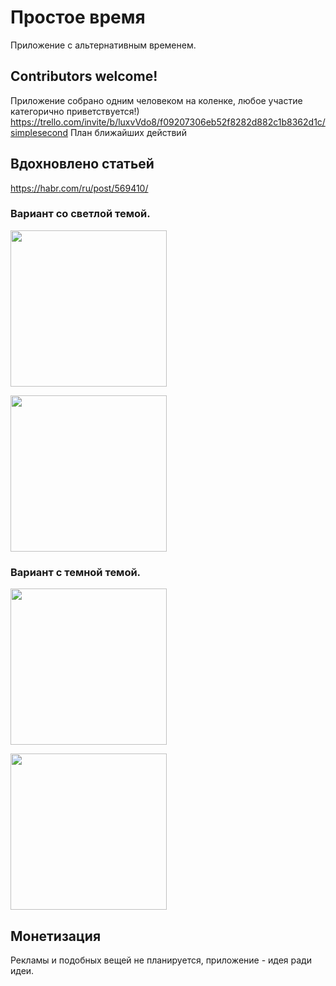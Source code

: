 # Простое время
Приложение с альтернативным временем.

## Contributors welcome!
Приложение собрано одним человеком на коленке, любое участие категорично приветствуется!)
https://trello.com/invite/b/luxvVdo8/f09207306eb52f8282d882c1b8362d1c/simplesecond
План ближайших действий

## Вдохновлено статьей
https://habr.com/ru/post/569410/

### Вариант со светлой темой.

[<img src="https://user-images.githubusercontent.com/51529891/155013757-7e3aef27-3fa9-4814-9811-7801141f9e95.png?style=centerme" width="250"/>](https://user-images.githubusercontent.com/51529891/155013757-7e3aef27-3fa9-4814-9811-7801141f9e95.png)

[<img src="https://user-images.githubusercontent.com/51529891/155014026-034ce97d-bd42-4fba-b31f-f5d788d5d638.png?style=centerme" width="250"/>](https://user-images.githubusercontent.com/51529891/155014026-034ce97d-bd42-4fba-b31f-f5d788d5d638.png)

### Вариант с темной темой.

[<img src=https://user-images.githubusercontent.com/51529891/155015445-a4c6ffd3-0aa7-492b-9a56-7fcc895bcd7d.jpg width="250"/>](https://user-images.githubusercontent.com/51529891/155015445-a4c6ffd3-0aa7-492b-9a56-7fcc895bcd7d.jpg)

[<img src=https://user-images.githubusercontent.com/51529891/155015441-90029b02-c3b7-4948-84e7-754a70c4e731.jpg width="250"/>](https://user-images.githubusercontent.com/51529891/155015441-90029b02-c3b7-4948-84e7-754a70c4e731.jpg)


## Монетизация
Рекламы и подобных вещей не планируется, приложение - идея ради идеи.
